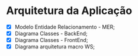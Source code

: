 # Arquitetura da Aplicação

- [x] Modelo Entidade Relacionamento - MER;
- [x] Diagrama Classes - BackEnd;
- [x] Diagrama Classes - FrontEnd;
- [x] Diagrama arquitetura macro WS;
